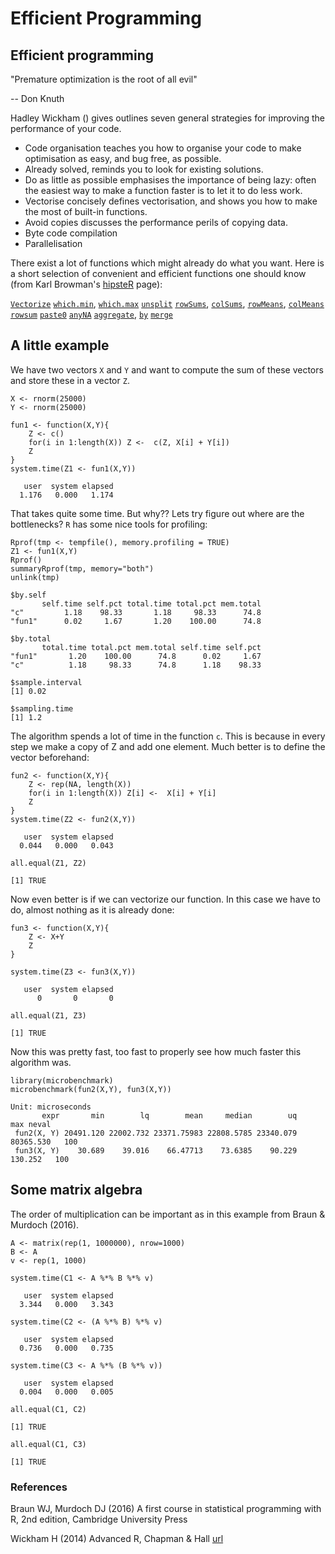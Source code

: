 # Efficient Programming 

## Efficient programming


"Premature optimization is the root of all evil"

-- Don Knuth 


Hadley Wickham () gives outlines seven general strategies for improving the performance of your code.

* Code organisation teaches you how to organise your code to make optimisation as easy, and bug free, as possible.
* Already solved, reminds you to look for existing solutions.
* Do as little as possible emphasises the importance of being lazy: often the easiest way to make a function faster is to let it to do less work.
* Vectorise concisely defines vectorisation, and shows you how to make the most of built-in functions.
* Avoid copies discusses the performance perils of copying data.
* Byte code compilation
* Parallelisation 


There exist a lot of functions which might already do what you want. Here is a short selection of convenient and efficient functions one should know (from Karl Browman's [hipsteR](http://kbroman.org/hipsteR/) page): 

[`Vectorize`](https://stat.ethz.ch/R-manual/R-devel/library/base/html/Vectorize.html)
[`which.min`](https://stat.ethz.ch/R-manual/R-devel/library/base/html/which.min.html), [`which.max`](https://stat.ethz.ch/R-manual/R-devel/library/base/html/which.min.html)
[`unsplit`](https://stat.ethz.ch/R-manual/R-devel/library/base/html/split.html)
[`rowSums`](https://stat.ethz.ch/R-manual/R-devel/library/base/html/colSums.html), [`colSums`](https://stat.ethz.ch/R-manual/R-devel/library/base/html/colSums.html), [`rowMeans`](https://stat.ethz.ch/R-manual/R-devel/library/base/html/colSums.html),
[`colMeans`](https://stat.ethz.ch/R-manual/R-devel/library/base/html/colSums.html)
[`rowsum`](https://stat.ethz.ch/R-manual/R-devel/library/base/html/rowsum.html)
[`paste0`](https://stat.ethz.ch/R-manual/R-devel/library/base/html/paste.html)
[`anyNA`](https://stat.ethz.ch/R-manual/R-devel/library/base/html/NA.html)
[`aggregate`](https://stat.ethz.ch/R-manual/R-devel/library/stats/html/aggregate.html), [`by`](https://stat.ethz.ch/R-manual/R-devel/library/base/html/by.html)
[`merge`](https://stat.ethz.ch/R-manual/R-devel/library/base/html/merge.html)


## A little example

We have two vectors `X` and `Y` and want to compute the sum of these vectors and store these in a vector `Z`. 

```{R}
X <- rnorm(25000)
Y <- rnorm(25000)

fun1 <- function(X,Y){
    Z <- c()
    for(i in 1:length(X)) Z <-  c(Z, X[i] + Y[i])
    Z
}
system.time(Z1 <- fun1(X,Y))
```
```
   user  system elapsed 
  1.176   0.000   1.174
```
That takes quite some time. But why?? Lets try figure out where are the bottlenecks? `R` has some nice tools for profiling:
```{R}
Rprof(tmp <- tempfile(), memory.profiling = TRUE)
Z1 <- fun1(X,Y)
Rprof()
summaryRprof(tmp, memory="both")
unlink(tmp)
```
```
$by.self
       self.time self.pct total.time total.pct mem.total
"c"         1.18    98.33       1.18     98.33      74.8
"fun1"      0.02     1.67       1.20    100.00      74.8

$by.total
       total.time total.pct mem.total self.time self.pct
"fun1"       1.20    100.00      74.8      0.02     1.67
"c"          1.18     98.33      74.8      1.18    98.33

$sample.interval
[1] 0.02

$sampling.time
[1] 1.2
```
The algorithm spends a lot of time in the function `c`. This is because in every step we make a copy of Z and add one element. Much better is to define the vector beforehand: 
```{R}
fun2 <- function(X,Y){
    Z <- rep(NA, length(X))
    for(i in 1:length(X)) Z[i] <-  X[i] + Y[i]
    Z
}
system.time(Z2 <- fun2(X,Y))
```
```
   user  system elapsed 
  0.044   0.000   0.043 
```
```{R}
all.equal(Z1, Z2)
```
```
[1] TRUE
```
Now even better is if we can vectorize our function. In this case we have to do, almost nothing as it is already done:
```{R}
fun3 <- function(X,Y){
    Z <- X+Y
    Z
}

system.time(Z3 <- fun3(X,Y))
```
```
   user  system elapsed 
      0       0       0 
```      
```{R}      
all.equal(Z1, Z3)
```
```
[1] TRUE
```
Now this was pretty fast, too fast to properly see how much faster this algorithm was.   
```{R}
library(microbenchmark)
microbenchmark(fun2(X,Y), fun3(X,Y))
```
```
Unit: microseconds
       expr       min        lq        mean     median        uq       max neval
 fun2(X, Y) 20491.120 22002.732 23371.75983 22808.5785 23340.079 80365.530   100
 fun3(X, Y)    30.689    39.016    66.47713    73.6385    90.229   130.252   100
```




## Some matrix algebra

The order of multiplication can be important as in this example from Braun & Murdoch (2016). 
```{R}
A <- matrix(rep(1, 1000000), nrow=1000)
B <- A
v <- rep(1, 1000)

system.time(C1 <- A %*% B %*% v)
```
```
   user  system elapsed 
  3.344   0.000   3.343 
```
```{R}
system.time(C2 <- (A %*% B) %*% v)
```
```
   user  system elapsed 
  0.736   0.000   0.735 
```
```{R}  
system.time(C3 <- A %*% (B %*% v))
```
```
   user  system elapsed 
  0.004   0.000   0.005 
```
```{R}
all.equal(C1, C2)
```
```
[1] TRUE
```
```{R}
all.equal(C1, C3)
```
```
[1] TRUE
```

### References 
Braun WJ, Murdoch DJ (2016) A first course in statistical programming with R, 2nd edition, Cambridge University Press

Wickham H (2014) Advanced R, Chapman & Hall [url](http://adv-r.had.co.nz/) 


